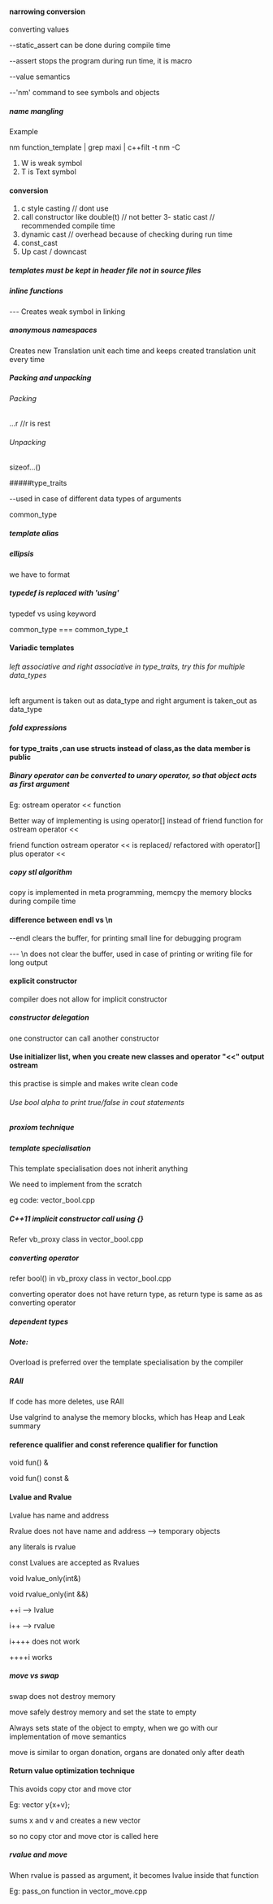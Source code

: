#### narrowing conversion

converting values

--static_assert can be done during compile time

--assert stops the program during run time, it is macro

--value semantics

--'nm' command to see symbols and objects

##### name mangling
Example

nm function_template | grep maxi | c++filt -t
nm -C

1. W is weak symbol
2. T is Text symbol

#### conversion

1. c style casting // dont use
2. call constructor like double(t) // not better
3- static cast // recommended compile time
4. dynamic cast // overhead because of checking during run time
5. const_cast
6. Up cast / downcast


##### templates must be kept in header file not in source files

##### inline functions

--- Creates weak symbol in linking

##### anonymous namespaces

Creates new Translation unit each time and keeps created translation unit every time

##### Packing and unpacking
###### Packing

...r //r is rest

###### Unpacking

sizeof...()

#####type_traits

--used in case of different data types of arguments

common_type

##### template alias

##### ellipsis

we have to format


##### typedef is replaced with 'using'
 
 typedef vs using keyword

 common_type === common_type_t

#### Variadic templates
###### left associative and right associative in type_traits, try this for multiple data_types
 
 left argument is taken out as data_type and right argument is taken_out as data_type

##### fold expressions


#### for type_traits ,can use structs instead of class,as the data member is public

##### Binary operator can be converted to unary operator, so that object acts as first argument

Eg: ostream operator << function


Better way of implementing is using operator[] instead of friend function for ostream operator <<

friend function ostream operator << is replaced/ refactored with operator[] plus operator <<

##### copy stl algorithm

copy is implemented in meta programming, memcpy the memory blocks during compile time

#### difference between endl vs \n

--endl clears the buffer, for printing small line for debugging program

--- \n does not clear the buffer, used in case of printing or writing file for long output

#### explicit constructor

compiler does not allow for implicit constructor

##### constructor delegation

one constructor can call another constructor

#### Use initializer list, when you create new classes and operator "<<" output ostream

this practise is simple and makes write clean code

###### Use bool alpha to print true/false in cout statements

##### proxiom technique

##### template specialisation

 This template specialisation does not inherit anything

 We need to implement from the scratch

 eg code: vector_bool.cpp

##### C++11 implicit constructor call using {}

 Refer vb_proxy class in vector_bool.cpp

##### converting operator
 
 refer bool() in vb_proxy class in vector_bool.cpp

 converting operator does not have return type, as return type is same as as converting operator

##### dependent types

##### Note:

Overload is preferred over the template specialisation by the compiler

##### RAII

If code has more deletes, use RAII

Use valgrind to analyse the memory blocks, which has Heap and Leak summary

#### reference qualifier and const reference qualifier for function

void fun() &

void fun() const &

#### Lvalue and Rvalue

Lvalue has name and address

Rvalue does not have name and address --> temporary objects

any literals is rvalue

const Lvalues are accepted as Rvalues

void lvalue_only(int&)

void rvalue_only(int &&)

++i --> lvalue

i++ --> rvalue

i++++ does not work

++++i works

##### move vs swap

swap does not destroy memory

move safely destroy memory and set the state to empty

Always sets state of the object to empty, when we go with our implementation of move semantics

move is similar to organ donation, organs are donated only after death

#### Return value optimization technique

This avoids copy ctor and move ctor

Eg: vector<double> y{x+v};

sums x and v and creates a new vector

so no copy ctor and move ctor is called here

##### rvalue and move

When rvalue is passed as argument, it becomes lvalue inside that function

Eg: pass_on function in vector_move.cpp
